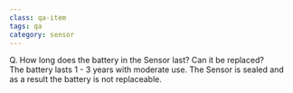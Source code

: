 ```yaml
---
class: qa-item
tags: qa
category: sensor
---
```


Q. How long does the battery in the Sensor last? Can it be replaced?  
The battery lasts 1 - 3 years with moderate use. The Sensor is sealed and as a result the battery is not replaceable.